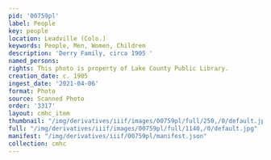 ```yaml
---
pid: '00759pl'
label: People
key: people
location: Leadville (Colo.)
keywords: People, Men, Women, Children
description: 'Derry Family, circa 1905 '
named_persons: 
rights: This photo is property of Lake County Public Library.
creation_date: c. 1905
ingest_date: '2021-04-06'
format: Photo
source: Scanned Photo
order: '3317'
layout: cmhc_item
thumbnail: "/img/derivatives/iiif/images/00759pl/full/250,/0/default.jpg"
full: "/img/derivatives/iiif/images/00759pl/full/1140,/0/default.jpg"
manifest: "/img/derivatives/iiif/00759pl/manifest.json"
collection: cmhc
---
```


